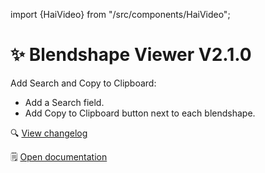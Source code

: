 ﻿---
date: 2024-01-12T19:00
---

import {HaiVideo} from "/src/components/HaiVideo";

# ✨ Blendshape Viewer V2.1.0

Add Search and Copy to Clipboard:

- Add a Search field.
- Add Copy to Clipboard button next to each blendshape.

🔍 [View changelog](/docs/changelogs/blendshape-viewer#210)

🗒️ [Open documentation](/docs/products/blendshape-viewer)

<HaiVideo src="./img/2024-01-12-p1-7BbtsLNQac.mp4" autoWidth={true}></HaiVideo>
